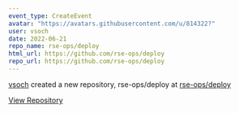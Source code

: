 ```yaml
---
event_type: CreateEvent
avatar: "https://avatars.githubusercontent.com/u/814322?"
user: vsoch
date: 2022-06-21
repo_name: rse-ops/deploy
html_url: https://github.com/rse-ops/deploy
repo_url: https://github.com/rse-ops/deploy
---
```


<a href='https://github.com/vsoch' target='_blank'>vsoch</a> created a new repository, rse-ops/deploy at <a href='https://github.com/rse-ops/deploy' target='_blank'>rse-ops/deploy</a>

<a href='https://github.com/rse-ops/deploy' target='_blank'>View Repository</a>